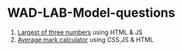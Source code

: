 # WAD-LAB-Model-questions
1. [Largest of three numbers](./largest_of_3_num/index.html) using HTML & JS
2. [Average mark calculator](./Average_mark/index.htm) using CSS,JS & HTML
